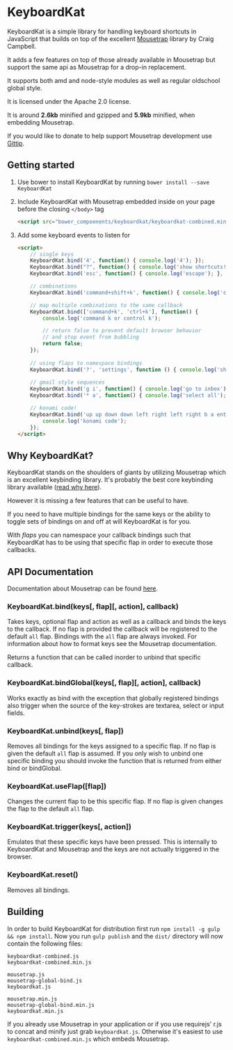 # KeyboardKat

KeyboardKat is a simple library for handling keyboard shortcuts in JavaScript that builds on top of the excellent [Mousetrap](https://github.com/ccampbell/mousetrap) library by Craig Campbell.

It adds a few features on top of those already available in Mousetrap but support the same api as Mousetrap for a drop-in replacement.

It supports both amd and node-style modules as well as regular oldschool global style.

It is licensed under the Apache 2.0 license.

It is around **2.6kb** minified and gzipped and **5.9kb** minified, when embedding Mousetrap.

If you would like to donate to help support Mousetrap development use [Gittip](https://www.gittip.com/ccampbell).

## Getting started

1.  Use bower to install KeyboardKat by running `bower install --save KeyboardKat`

2.  Include KeyboardKat with Mousetrap embedded inside on your page before the closing ``</body>`` tag

    ```html
    <script src="bower_compoenents/keyboardkat/keyboardkat-combined.min.js"></script>
    ```

3.  Add some keyboard events to listen for

    ```html
    <script>
        // single keys
        KeyboardKat.bind('4', function() { console.log('4'); });
        KeyboardKat.bind("?", function() { console.log('show shortcuts!'); });
        KeyboardKat.bind('esc', function() { console.log('escape'); }, 'keyup');

        // combinations
        KeyboardKat.bind('command+shift+k', function() { console.log('command shift k'); });

        // map multiple combinations to the same callback
        KeyboardKat.bind(['command+k', 'ctrl+k'], function() {
            console.log('command k or control k');

            // return false to prevent default browser behavior
            // and stop event from bubbling
            return false;
        });
        
        // using flaps to namespace bindings
        KeyboardKat.bind('?', 'settings', function () { console.log('show settings specific shortcuts!'); });
        
        // gmail style sequences
        KeyboardKat.bind('g i', function() { console.log('go to inbox'); });
        KeyboardKat.bind('* a', function() { console.log('select all'); });

        // konami code!
        KeyboardKat.bind('up up down down left right left right b a enter', function() {
            console.log('konami code');
        });
    </script>
    ```

## Why KeyboardKat?

KeyboardKat stands on the shoulders of giants by utilizing Mousetrap which is an excellent keybinding library. It's probably the best core keybinding library available ([read why here](https://github.com/ccampbell/mousetrap#why-mousetrap)).

However it is missing a few features that can be useful to have. 

If you need to have multiple bindings for the same keys or the ability to toggle sets of bindings on and off at will KeyboardKat is for you.

With *flaps* you can namespace your callback bindings such that KeyboardKat has to be using that specific flap in order to execute those callbacks.

## API Documentation

Documentation about Mousetrap can be found [here](http://craig.is/killing/mice).

### KeyboardKat.bind(keys[, flap][, action], callback)

Takes keys, optional flap and action as well as a callback and binds the keys to the callback. If no flap is provided the callback will be registered to the default `all` flap. Bindings with the `all` flap are always invoked. For information about how to format keys see the Mousetrap documentation.

Returns a function that can be called inorder to unbind that specific callback.

### KeyboardKat.bindGlobal(keys[, flap][, action], callback)

Works exactly as bind with the exception that globally registered bindings also trigger when the source of the key-strokes are textarea, select or input fields.

### KeyboardKat.unbind(keys[, flap])

Removes all bindings for the keys assigned to a specific flap. If no flap is given the default `all` flap is assumed.  If you only wish to unbind one specific binding you should invoke the function that is returned from either bind or bindGlobal.

### KeyboardKat.useFlap([flap])

Changes the current flap to be this specific flap. If no flap is given changes the flap to the default `all` flap.

### KeyboardKat.trigger(keys[, action])

Emulates that these specific keys have been pressed. This is internally to KeyboardKat and Mousetrap and the keys are not actually triggered in the browser.

### KeyboardKat.reset()

Removes all bindings.

## Building

In order to build KeyboardKat for distribution first run `npm install -g gulp && npm install`. Now you run `gulp publish` and the `dist/` directory will now contain the following files:

```
keyboardkat-combined.js
keyboardkat-combined.min.js

mousetrap.js
mousetrap-global-bind.js
keyboardkat.js

mousetrap.min.js
mousetrap-global-bind.min.js
keyboardkat.min.js
```

If you already use Mousetrap in your application or if you use requirejs' r.js to concat and minify just grab `keyboardkat.js`. Otherwise it's easiest to use `keyboardkat-combined.min.js` which embeds Mousetrap.
